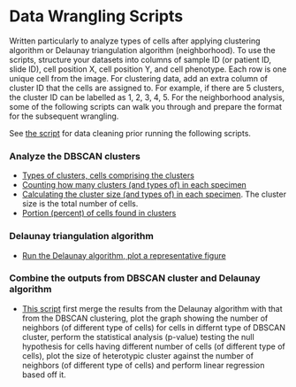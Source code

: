 # Data Wrangling Scripts

Written particularly to analyze types of cells after applying clustering algorithm or Delaunay triangulation algorithm (neighborhood). 
To use the scripts, structure your datasets into columns of sample ID (or patient ID, slide ID), cell position X, cell position Y, and cell phenotype. Each row is one unique cell from the image. For clustering data, add an extra column of cluster ID that the cells are assigned to. For example, if there are 5 clusters, the cluster ID can be labelled as 1, 2, 3, 4, 5. For the neighborhood analysis, some of the following scripts can walk you through and prepare the format for the subsequent wrangling. 


See [the script](https://github.com/HannahhoHe/Data-Wrangling-Multidimensional-Image-Data/tree/master/DataCleaning) for data cleaning prior running the following scripts.
### Analyze the DBSCAN clusters
- [Types of clusters, cells comprising the clusters](https://github.com/HannahhoHe/Data-Wrangling-Multidimensional-Image-Data/tree/master/Types%20of%20clusters)
- [Counting how many clusters (and types of) in each specimen](https://github.com/HannahhoHe/Data-Wrangling-Multidimensional-Image-Data/blob/master/Cluster%20count.ipynb)
- [Calculating the cluster size (and types of) in each specimen](https://github.com/HannahhoHe/Data-Wrangling-Multidimensional-Image-Data/blob/master/Cluster%20Size.ipynb). The cluster size is the total number of cells. 
- [Portion (percent) of cells found in clusters](https://github.com/HannahhoHe/Data-Wrangling-Multidimensional-Image-Data/blob/master/Portion%20of%20cells%20found%20in%20the%20cluster.ipynb) 
  
### Delaunay triangulation algorithm
  - [Run the Delaunay algorithm, plot a representative figure](https://github.com/HannahhoHe/Data-Wrangling-Multidimensional-Image-Data/blob/master/Neighborhood%20(Delaunay).ipynb)
  
### Combine the outputs from DBSCAN cluster and Delaunay algorithm  
 - [This script](https://github.com/HannahhoHe/Data-Wrangling-Multidimensional-Image-Data/blob/master/Combine%20DBSCAN%20and%20Delaunay.ipynb) first merge the results from the Delaunay algorithm with that from the DBSCAN clustering, plot the graph showing the number of neighbors (of different type of cells) for cells in differnt type of DBSCAN cluster, perform the statistical analysis (p-value) testing the null hypothesis for cells having different number of cells (of different type of cells), plot the size of heterotypic cluster against the number of neighbors (of different type of cells) and perform linear regression based off it.         
